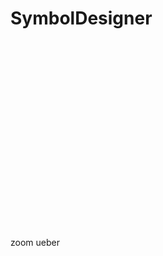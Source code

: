 # SymbolDesigner

<svg  id="canvas" width="400px" height="300px" viewBox="0 0 400 300">

zoom ueber

<g id="main-transform" transform="matrix(1,0,0,1,0,0)">
